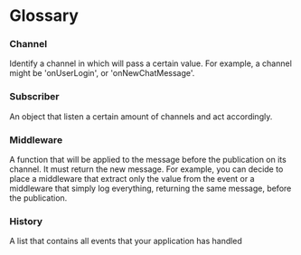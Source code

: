 # Glossary

### Channel
Identify a channel in which will pass a certain value. For example, a channel might be 'onUserLogin', or 'onNewChatMessage'.

### Subscriber
An object that listen a certain amount of channels and act accordingly.

### Middleware
A function that will be applied to the message before the publication on its channel. It must return the new message. For example, you can decide to place a middleware that extract only the value from the event or a middleware that simply log everything, returning the same message, before the publication.

### History
A list that contains all events that your application has handled
